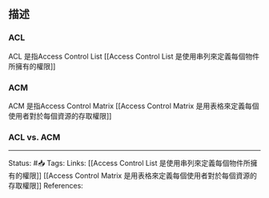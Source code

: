 


## 描述

### ACL 
ACL 是指Access Control List 
[[Access Control List 是使用串列來定義每個物件所擁有的權限]]


### ACM
ACM 是指Access Control Matrix
[[Access Control Matrix 是用表格來定義每個使用者對於每個資源的存取權限]]

### ACL vs. ACM



---
Status: #📥 
Tags:
Links:
[[Access Control List 是使用串列來定義每個物件所擁有的權限]]
[[Access Control Matrix 是用表格來定義每個使用者對於每個資源的存取權限]]
References:
